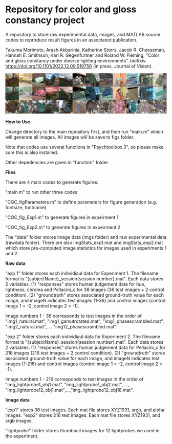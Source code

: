 # Repository for color and gloss constancy project

A repository to store raw experimental data, images, and MATLAB source codes to reproduce result figures in an associated publication.


Takuma Morimoto, Arash Akbarinia, Katherine Storrs, Jacob R. Cheeseman, Hannah E. Smithson, Karl R. Gegenfurtner and Roland W. Fleming, “Color and gloss constancy under diverse lighting environments”. bioRxiv. https://doi.org/10.1101/2022.12.09.519756 (in press, Journal of Vision).

![alt text](https://github.com/takuma929/ColorANDGlossConstancy/blob/main/thumbnail.png?raw=true)


**How to Use** 

Change directory to the main repository first, and then run "main.m" which will generate all images. All images will be save to figs folder.

Note that codes use several functions in "Psychtoolbox 3", so please make sure this is also installed.

Other depedencies are given in "function" folder.

**Files**

There are 4 main codes to generate figures:

"main.m" to run other three codes

"CGC_figParameters.m" to define parameters for figure generation (e.g. fontsize, fontname)

"CGC_fig_Exp1.m" to generate figures in expeirment 1

"CGC_fig_Exp2.m" to generate figures in expeirment 2

The "data" folder stores image data (imgs folder) and raw experimental data (rawdata folder).
There are also imgStats_exp1.mat and imgStats_exp2.mat which store pre-computed image statistics for images used in experiments 1 and 2.

**Raw data**

"exp 1" folder stores each individiaul data for Experiment 1.
The filename format is "{subjectName}_session{session number}.mat".
Each data stores 2 variables.
(1) "responses" stores human judgement data for hue, lightness, chroma and Pellacini_c for 38 images (36 test images + 2 control condition).
(2) "groundtruth" stores associated ground-truth value for each image, and imageN indicates test images (1-36) and control images (control image 1 = -2, control image 2 = -1).

Image numbers 1 - 36 corresponds to test images in the order of "img1_natural.mat", "img1_gamutrotated.mat", "img1_phasescrambled.mat", "img2_natural.mat", ... "img12_phasescrambled.mat". 

"exp 2" folder stores each individiaul data for Experiment 2.
The filename format is "{subjectName}_session{session number}.mat".
Each data stores 2 variables: 
(1) "responses" stores human judgement data for Pellacini_c for 218 images (216 test images + 2 control condition). 
(2) "groundtruth" stores associated ground-truth value for each image, and imageN indicates test images (1-216) and control images (control image 1 = -2, control image 2 = -1).

Image numbers 1 - 216 corresponds to test images in the order of "img_lightprobe1_obj1.mat", "img_lightprobe1_obj2.mat", ..., "img_lightprobe12_obj1.mat",...,"img_lightprobe12_obj18.mat".


**Image data**

"exp1" stores 36 test images. Each mat file stores XYZ1931, srgb, and alpha images.
"exp2" stores 216 test images. Each mat file stores XYZ1931, and srgb images.

"lightprobe" folder stores thumbnail images for 12 lightprobes we used in the experiment.
